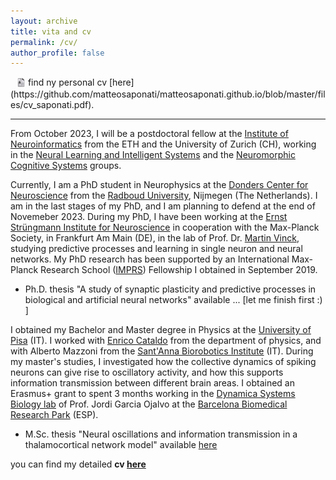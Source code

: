 ```yaml
---
layout: archive
title: vita and cv
permalink: /cv/
author_profile: false
---
```


<p>
  <span style="display: inline-block; vertical-align: middle; margin-left: 10px;"><img src="/images/general/cv_icon.png" alt="Icon" style="width: 1em; height: 1em;"></span> find ny personal cv [here](https://github.com/matteosaponati/matteosaponati.github.io/blob/master/files/cv_saponati.pdf).
</p>

---------------------

From October 2023, I will be a postdoctoral fellow at the [Institute of Neuroinformatics](https://www.ini.uzh.ch/en.html) from the ETH and the University of Zurich (CH), working in the [Neural Learning and Intelligent Systems](https://grewelab.org/) and the [Neuromorphic Cognitive Systems](https://www.ini.uzh.ch/en/research/groups/ncs.html) groups.

Currently, I am a PhD student in Neurophysics at the [Donders Center for Neuroscience](https://www.ru.nl/science/dcn/) from the [Radboud University](ru.nl/en), Nijmegen (The Netherlands). I am in the last stages of my PhD, and I am planning to defend at the end of Novemeber 2023. During my PhD, I have been working at the [Ernst Strüngmann Institute for Neuroscience](https://www.esi-frankfurt.de/) in cooperation with the Max-Planck Society, in Frankfurt Am Main (DE), in the lab of Prof. Dr. [Martin Vinck](https://www.martinvinck.com/), studying predictive processes and learning in single neuron and neural networks. My PhD research has been supported by an International Max-Planck Research School ([IMPRS](https://brain.mpg.de/imprs)) Fellowship I obtained in September 2019.

- Ph.D. thesis "A study of synaptic plasticity and predictive processes in biological and artificial neural networks" available ... [let me finish first :) ]

I obtained my Bachelor and Master degree in Physics at the [University of Pisa](https://www.unipi.it/index.php/english) (IT).  I worked with [Enrico Cataldo](https://www.researchgate.net/profile/Enrico-Cataldo) from the department of physics, and with Alberto Mazzoni from the [Sant'Anna Biorobotics Institute](https://www.santannapisa.it/en/institute/biorobotics) (IT). During my master's studies, I investigated how the collective dynamics of spiking neurons can give rise to oscillatory activity, and how this supports information transmission between different brain areas. I obtained an Erasmus+ grant to spent 3 months working in the [Dynamica Systems Biology lab](https://www.upf.edu/web/dsb) of Prof. Jordi Garcia Ojalvo at the [Barcelona Biomedical Research Park](https://www.prbb.org/) (ESP). 

- M.Sc. thesis "Neural oscillations and information transmission in a thalamocortical network model" available [here](https://etd.adm.unipi.it/t/etd-09262018-152801/)



you can find my detailed <b>cv [here](https://github.com/matteosaponati/matteosaponati.github.io/blob/master/files/cv_saponati.pdf)
